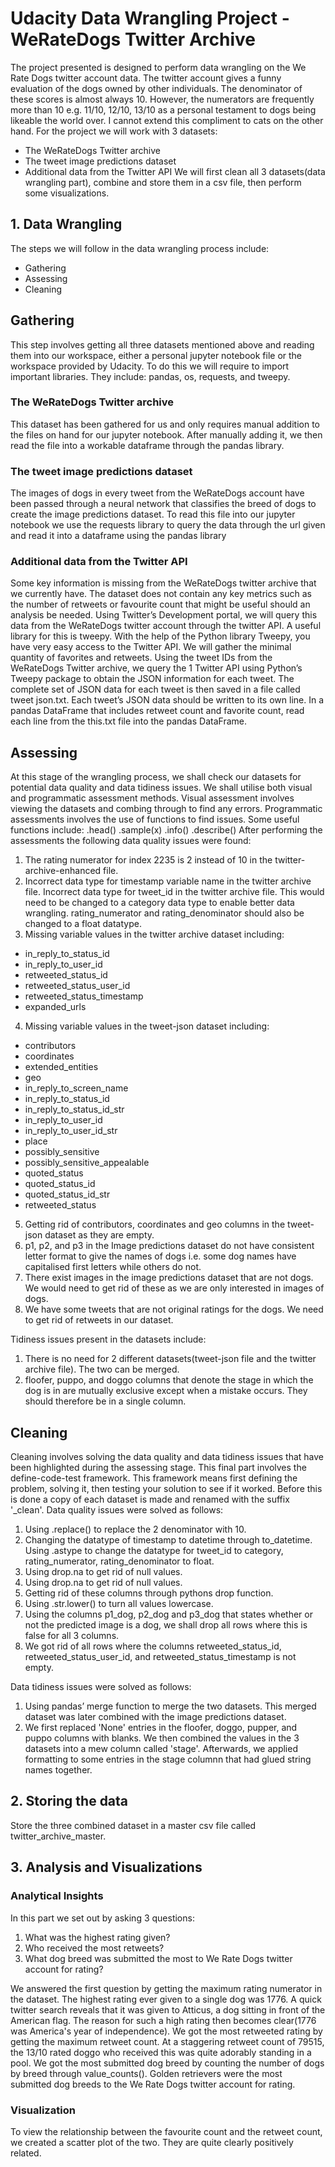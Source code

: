 # Udacity Data Wrangling Project - WeRateDogs Twitter Archive
The project presented is designed to perform data wrangling on the We Rate Dogs twitter account
data. The twitter account gives a funny evaluation of the dogs owned by other individuals. The
denominator of these scores is almost always 10. However, the numerators are frequently more
than 10 e.g. 11/10, 12/10, 13/10 as a personal testament to dogs being likeable the world over. I
cannot extend this compliment to cats on the other hand.
For the project we will work with 3 datasets: 
- The WeRateDogs Twitter archive 
- The tweet image predictions dataset 
- Additional data from the Twitter API
We will first clean all 3 datasets(data wrangling part), combine and store them in a csv file, then perform some visualizations.

## 1. Data Wrangling
The steps we will follow in the data wrangling process include:
- Gathering 
- Assessing 
- Cleaning

## Gathering
This step involves getting all three datasets mentioned above and reading them into our workspace, either a personal jupyter notebook file or the workspace provided by Udacity. To do this we will require to import important libraries. They include: pandas, os, requests, and tweepy.

### The WeRateDogs Twitter archive
This dataset has been gathered for us and only requires manual addition to the files on hand for our jupyter notebook. After manually adding it, we then read
the file into a workable dataframe through the pandas library.

### The tweet image predictions dataset
The images of dogs in every tweet from the WeRateDogs account have been passed through a neural network that classifies the breed of dogs to create the
image predictions dataset. To read this file into our jupyter notebook we use the requests library
to query the data through the url given and read it into a dataframe using the pandas library

### Additional data from the Twitter API 
Some key information is missing from the WeRateDogs
twitter archive that we currently have. The dataset does not contain any key metrics such as
the number of retweets or favourite count that might be useful should an analysis be needed.
Using Twitter’s Development portal, we will query this data from the WeRateDogs twitter account
through the twitter API. A useful library for this is tweepy. With the help of the Python library
Tweepy, you have very easy access to the Twitter API. We will gather the minimal quantity of
favorites and retweets. Using the tweet IDs from the WeRateDogs Twitter archive, we query the
1
Twitter API using Python’s Tweepy package to obtain the JSON information for each tweet. The
complete set of JSON data for each tweet is then saved in a file called tweet json.txt.
Each tweet’s JSON data should be written to its own line. In a pandas DataFrame that includes
retweet count and favorite count, read each line from the this.txt file into the pandas DataFrame.

## Assessing
At this stage of the wrangling process, we shall check our datasets for potential data quality and
data tidiness issues. We shall utilise both visual and programmatic assessment methods. Visual
assessment involves viewing the datasets and combing through to find any errors. Programmatic
assessments involves the use of functions to find issues. Some useful functions include: .head()
.sample(x) .info() .describe()
After performing the assessments the following data quality issues were found: 
1. The rating
numerator for index 2235 is 2 instead of 10 in the twitter-archive-enhanced file.
2. Incorrect data type for timestamp variable name in the twitter archive file. Incorrect data type for tweet_id in the twitter archive file. This would need to be changed to a category data type to enable better data wrangling. rating_numerator and rating_denominator should also be changed to a float datatype.
3. Missing variable values in the twitter archive dataset including:
- in_reply_to_status_id
- in_reply_to_user_id
- retweeted_status_id
- retweeted_status_user_id
- retweeted_status_timestamp
- expanded_urls
4. Missing variable values in the tweet-json dataset including:
- contributors
- coordinates
- extended_entities
- geo
- in_reply_to_screen_name
- in_reply_to_status_id
- in_reply_to_status_id_str
- in_reply_to_user_id
- in_reply_to_user_id_str
- place
- possibly_sensitive
- possibly_sensitive_appealable
- quoted_status
- quoted_status_id
- quoted_status_id_str
- retweeted_status
5. Getting rid of contributors, coordinates and geo columns in the tweet-json dataset as they
are empty.
6. p1, p2, and p3 in the Image predictions dataset do not have consistent letter format to give
the names of dogs i.e. some dog names have capitalised first letters while others do not.
7. There exist images in the image predictions dataset that are not dogs. We would need to get
rid of these as we are only interested in images of dogs.
8. We have some tweets that are not original ratings for the dogs. We need to get rid of retweets in our dataset.

Tidiness issues present in the datasets include: 
1. There is no need for 2 different
datasets(tweet-json file and the twitter archive file). The two can be merged.
2. floofer, puppo, and doggo columns that denote the stage in which the dog is in are mutually
exclusive except when a mistake occurs. They should therefore be in a single column.

## Cleaning
Cleaning involves solving the data quality and data tidiness issues that have been highlighted
during the assessing stage. This final part involves the define-code-test framework. This framework means first defining the problem, solving it, then testing your solution to see if it worked. Before this is done a copy of each dataset is made and renamed with the suffix '_clean'.
Data quality issues were solved as follows: 
1. Using .replace() to replace the 2 denominator with 10. 
2. Changing the datatype of timestamp to datetime through to_datetime. Using .astype to change the datatype for tweet_id to category, rating_numerator, rating_denominator  to float. 
3. Using drop.na to get rid of null values. 
4. Using drop.na to get rid of null values. 
5. Getting rid of these columns through pythons drop function.
6. Using .str.lower() to turn all values lowercase. 
7. Using the columns p1_dog, p2_dog and p3_dog that
states whether or not the predicted image is a dog, we shall drop all rows where this is false for all 3 columns.
8. We got rid of all rows where the columns retweeted_status_id, retweeted_status_user_id, and retweeted_status_timestamp is not empty.

Data tidiness issues were solved as follows: 
1. Using pandas’ merge function to merge the two datasets. This merged dataset was later combined with the image predictions dataset. 
2. We first replaced 'None' entries in the floofer, doggo, pupper, and puppo columns with blanks. We then combined the values in the 3 datasets into a mew column called 'stage'. Afterwards, we applied formatting to some entries in the stage columnn that had glued string names together.


## 2. Storing the data
Store the three combined dataset in a master csv file called twitter_archive_master.
## 3. Analysis and Visualizations
### Analytical Insights
In this part we set out by asking 3 questions:
1. What was the highest rating given?
2. Who received the most retweets?
3. What dog breed was submitted the most to We Rate Dogs twitter account for rating?

We answered the first question by getting the maximum rating numerator in the dataset. The highest rating ever given to a single dog was 1776. A quick twitter search reveals that it was given to Atticus, a dog sitting in front of the American flag. The reason for such a high rating then becomes clear(1776 was America's year of independence).
We got the most retweeted rating by getting the maximum retweet count. At a staggering retweet count of 79515, the 13/10 rated doggo who received this was quite adorably standing in a pool.
We got the most submitted dog breed by counting the number of dogs by breed through value_counts(). Golden retrievers were the most submitted dog breeds to the We Rate Dogs twitter account for rating.
### Visualization
To view the relationship between the favourite count and the retweet count, we created a scatter plot of the two. They are quite clearly positively related.
